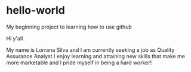 # hello-world
My beginning project to learning how to use github

Hi y'all

My name is Lorrana Silva and I am currently seeking a job as Quality Assurance Analyst
I enjoy learning and attaining new skills that make me more marketable and I pride myself in being a hard worker!

